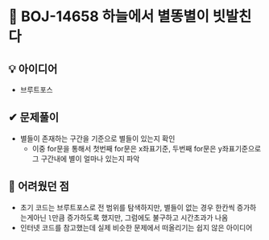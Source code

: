 # 🔎 BOJ-14658 하늘에서 별똥별이 빗발친다
## 💡 아이디어
- 브루트포스
## ✔ 문제풀이
- 별들이 존재하는 구간을 기준으로 별들이 있는지 확인
    - 이중 for문을 통해서 첫번째 for문은 x좌표기준, 두번째 for문은 y좌표기준으로 그 구간내에 별이 얼마나 있는지 파악

## 🤕 어려웠던 점
- 초기 코드는 브루트포스로 전 범위를 탐색하지만, 별들이 없는 경우 한칸씩 증가하는게아닌 `l`만큼 증가하도록 했지만, 그럼에도 불구하고 시간초과가 나옴
- 인터넷 코드를 참고했는데 실제 비슷한 문제에서 떠올리기는 쉽지 않은 아이디어